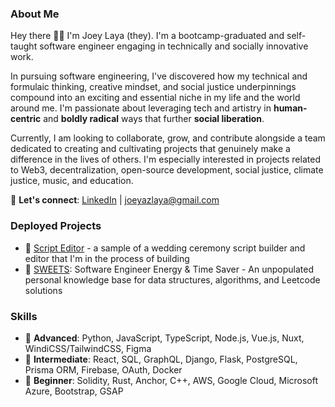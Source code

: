 ### About Me
Hey there 👋🏽 I'm Joey Laya (they). I'm a bootcamp-graduated and self-taught software engineer engaging in technically and socially innovative work.

In pursuing software engineering, I've discovered how my technical and formulaic thinking, creative mindset, and social justice underpinnings compound into an exciting and essential niche in my life and the world around me. I'm passionate about leveraging tech and artistry in **human-centric** and **boldly radical** ways that further **social liberation**. 

Currently, I am looking to collaborate, grow, and contribute alongside a team dedicated to creating and cultivating projects that genuinely make a difference in the lives of others. I'm especially interested in projects related to Web3, decentralization, open-source development, social justice, climate justice, music, and education.

💬 **Let's connect**: [LinkedIn](https://www.linkedin.com/in/joeylaya/) | joeyazlaya@gmail.com

### Deployed Projects
- 📝 [Script Editor](https://script-editor.netlify.app/script) - a sample of a wedding ceremony script builder and editor that I'm in the process of building
- 🍪 [SWEETS](https://swe-ets.netlify.app/): Software Engineer Energy & Time Saver - An unpopulated personal knowledge base for data structures, algorithms, and Leetcode solutions

### Skills
- 🌳 **Advanced**: Python, JavaScript, TypeScript, Node.js, Vue.js, Nuxt, WindiCSS/TailwindCSS, Figma </br>
- 🌿 **Intermediate**: React, SQL, GraphQL, Django, Flask, PostgreSQL, Prisma ORM, Firebase, OAuth, Docker </br>
- 🌱 **Beginner**: Solidity, Rust, Anchor, C++, AWS, Google Cloud, Microsoft Azure, Bootstrap, GSAP
